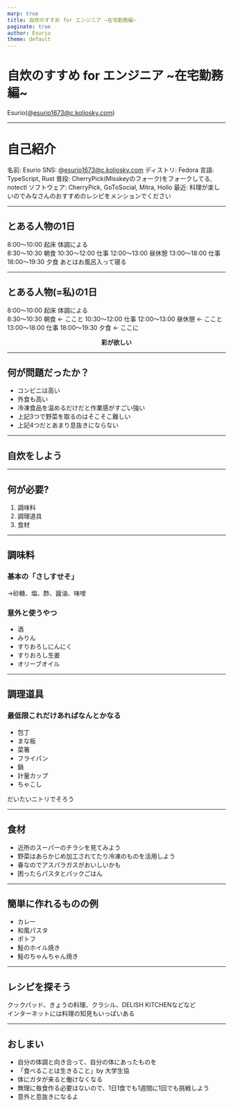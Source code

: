 ```yaml
---
marp: true
title: 自炊のすすめ for エンジニア ~在宅勤務編~
paginate: true
author: Esurio
theme: default
---
```


<!-- _class: lead-->
# 自炊のすすめ for エンジニア ~在宅勤務編~
Esurio(@esurio1673@c.koliosky.com)

---

# 自己紹介

名前: Esurio
SNS: @esurio1673@c.koliosky.com
ディストリ: Fedora
言語: TypeScript, Rust
普段: CherryPick(Misskeyのフォーク)をフォークしてる, notectl
ソフトウェア: CherryPick, GoToSocial, Mitra, Hollo
最近: 料理が楽しいのでみなさんのおすすめのレシピをメンションでください

---

## とある人物の1日

8:00〜10:00 起床 体調による  
8:30〜10:30 朝食
10:30〜12:00 仕事
12:00〜13:00 昼休憩
13:00〜18:00 仕事
18:00〜19:30 夕食
あとはお風呂入って寝る

---

## とある人物(=私)の1日

8:00〜10:00 起床 体調による  
8:30〜10:30 朝食 ← ここと
10:30〜12:00 仕事
12:00〜13:00 昼休憩 ← ここと
13:00〜18:00 仕事
18:00〜19:30 夕食 ← ここに
  
**<center>彩が欲しい</center>**

---

## 何が問題だったか？
- コンビニは高い
- 外食も高い
- 冷凍食品を温めるだけだと作業感がすごい強い
- 上記3つで野菜を取るのはそこそこ難しい
- 上記4つだとあまり息抜きにならない

---

<!-- _class: lead-->
## 自炊をしよう

---

## 何が必要?
1. 調味料
2. 調理道具
3. 食材

---

## 調味料
### 基本の「さしすせそ」
→砂糖、塩、酢、醤油、味噌

### 意外と使うやつ
- 酒
- みりん
- すりおろしにんにく
- すりおろし生姜
- オリーブオイル

---

## 調理道具
### 最低限これだけあればなんとかなる
- 包丁
- まな板
- 菜箸
- フライパン
- 鍋
- 計量カップ
- ちゃこし

だいたいニトリでそろう

---

## 食材
- 近所のスーパーのチラシを見てみよう
- 野菜はあらかじめ加工されてたり冷凍のものを活用しよう
- 春なのでアスパラガスがおいしいかも
- 困ったらパスタとパックごはん

---

## 簡単に作れるものの例
- カレー
- 和風パスタ
- ポトフ
- 鮭のホイル焼き
- 鮭のちゃんちゃん焼き

---

## レシピを探そう
クックパッド、きょうの料理、クラシル、DELISH KITCHENなどなど  
インターネットには料理の知見もいっぱいある

---

## おしまい
- 自分の体調と向き合って、自分の体にあったものを
- 「食べることは生きること」by 大学生協
- 体にガタが来ると働けなくなる
- 無理に毎食作る必要はないので、1日1食でも1週間に1回でも挑戦しよう
- 意外と息抜きになるよ
